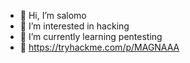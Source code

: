 - 👋 Hi, I’m salomo
- 👀 I’m interested in hacking
- 🌱 I’m currently learning pentesting
- 📌 https://tryhackme.com/p/MAGNAAA

<!---
salomopm/salomopm is a ✨ special ✨ repository because its `README.md` (this file) appears on your GitHub profile.
You can click the Preview link to take a look at your changes.
--->
